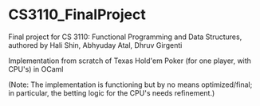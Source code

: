 # CS3110_FinalProject

Final project for CS 3110: Functional Programming and Data Structures, authored by Hali Shin, Abhyuday Atal, Dhruv Girgenti

Implementation from scratch of Texas Hold'em Poker (for one player, with CPU's) in OCaml

(Note: The implementation is functioning but by no means optimized/final; in particular, the betting logic for the CPU's needs refinement.)
